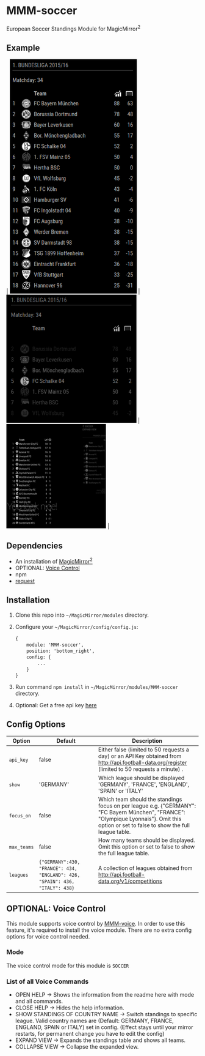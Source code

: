 # MMM-soccer
European Soccer Standings Module for MagicMirror<sup>2</sup>

## Example

| ![](.github/example_full.png) | ![](.github/example_focused.png) | ![](.github/example.jpg) |

## Dependencies
  * An installation of [MagicMirror<sup>2</sup>](https://github.com/MichMich/MagicMirror)
  * OPTIONAL: [Voice Control](https://github.com/fewieden/MMM-voice)
  * npm
  * [request](https://www.npmjs.com/package/request)

## Installation
 1. Clone this repo into `~/MagicMirror/modules` directory.
 2. Configure your `~/MagicMirror/config/config.js`:

    ```
    {
        module: 'MMM-soccer',
        position: 'bottom_right',
        config: {
            ...
        }
    }
    ```
 3. Run command `npm install` in `~/MagicMirror/modules/MMM-soccer` directory.
 4. Optional: Get a free api key [here](http://api.football-data.org/register)

## Config Options
| **Option** | **Default** | **Description** |
| --- | --- | --- |
| `api_key` | false | Either false (limited to 50 requests a day) or an API Key obtained from http://api.football-data.org/register (limited to 50 requests a minute) . |
| `show` | 'GERMANY' | Which league should be displayed  'GERMANY', 'FRANCE', 'ENGLAND', 'SPAIN' or 'ITALY' |
| `focus_on` | false | Which team should the standings focus on per league e.g. {"GERMANY": "FC Bayern München", "FRANCE": "Olympique Lyonnais"}. Omit this option or set to false to show the full league table. |
| `max_teams` | false | How many teams should be displayed. Omit this option or set to false to show the full league table. |
| `leagues` | `{"GERMANY":430, "FRANCE": 434, "ENGLAND": 426, "SPAIN": 436, "ITALY": 438}` | A collection of leagues obtained from http://api.football-data.org/v1/competitions |

## OPTIONAL: Voice Control
This module supports voice control by [MMM-voice](https://github.com/fewieden/MMM-voice). In order to use this feature, it's required to install the voice module. There are no extra config options for voice control needed.

### Mode
The voice control mode for this module is `SOCCER`

### List of all Voice Commands
  * OPEN HELP -> Shows the information from the readme here with mode and all commands.
  * CLOSE HELP -> Hides the help information.
  * SHOW STANDINGS OF COUNTRY NAME -> Switch standings to specific league. Valid country names are (Default: GERMANY, FRANCE, ENGLAND, SPAIN or ITALY) set in config. (Effect stays until your mirror restarts, for permanent change you have to edit the config)
  * EXPAND VIEW -> Expands the standings table and shows all teams.
  * COLLAPSE VIEW -> Collapse the expanded view.
